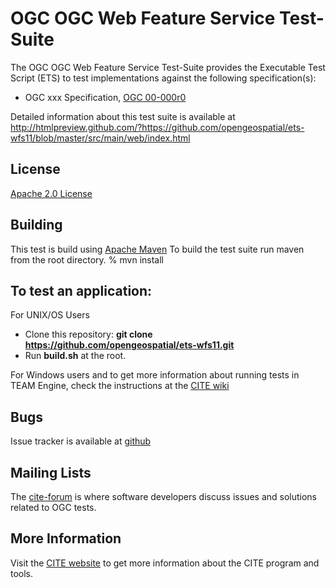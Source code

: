 # OGC OGC Web Feature Service Test-Suite

The OGC OGC Web Feature Service Test-Suite provides the Executable Test Script (ETS) to test implementations against the following specification(s):

- OGC xxx Specification, [OGC 00-000r0](http://portal.opengeospatial.org/files/?artifact_id=00)

Detailed information about this test suite is available at  http://htmlpreview.github.com/?https://github.com/opengeospatial/ets-wfs11/blob/master/src/main/web/index.html
## License

[Apache 2.0 License](LICENSE.md)

## Building

This test is build using [Apache Maven](http://maven.apache.org/) To 
build the test suite run maven from the root directory.
   % mvn install
     
## To test an application:

For UNIX/OS Users
   - Clone this repository: **git clone https://github.com/opengeospatial/ets-wfs11.git**
   - Run **build.sh** at the root.

For Windows users and to get more information about running tests in TEAM Engine, check the instructions at the [CITE wiki](http://cite.opengeospatial.org/easytesting)

## Bugs

Issue tracker is available at [github](https://github.com/opengeospatial/ets-wfs11/issues)

## Mailing Lists

The [cite-forum](http://cite.opengeospatial.org/forum) is where software developers discuss issues and solutions related to OGC tests. 

## More Information

Visit the [CITE website](http://cite.opengeospatial.org/) to get more information about the CITE program and tools.

